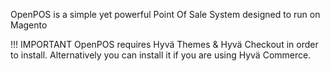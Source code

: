 OpenPOS is a simple yet powerful Point Of Sale System designed to run on Magento

!!! IMPORTANT
OpenPOS requires Hyvä Themes & Hyvä Checkout in order to install. Alternatively you can install it if you are using Hyvä Commerce.

